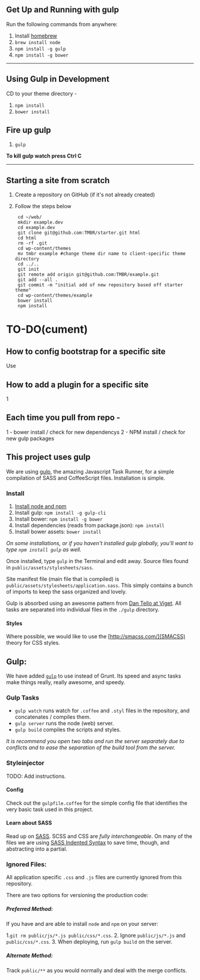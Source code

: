 ## Get Up and Running with gulp

Run the following commands from anywhere:

1. Install [homebrew](http://brew.sh/#install)
2. `brew install node`
3. `npm install -g gulp`
4. `npm install -g bower`

---

## Using Gulp in Development

CD to your theme directory -

1. `npm install`
2. `bower install`

## Fire up gulp

1. `gulp`

**To kill gulp watch press Ctrl C**

---

## Starting a site from scratch

1. Create a repository on GitHub (if it's not already created)
2. Follow the steps below

		cd ~/web/
		mkdir example.dev
		cd example.dev
		git clone git@github.com:TMBR/starter.git html
		cd html
		rm -rf .git
		cd wp-content/themes
		mv tmbr example #change theme dir name to client-specific theme directory
		cd ../..
		git init
		git remote add origin git@github.com:TMBR/example.git
		git add --all .
		git commit -m "initial add of new repository based off starter theme"
		cd wp-content/themes/example
		bower install
		npm install


# TO-DO(cument)

## How to config bootstrap for a specific site

Use

## How to add a plugin for a specific site

1

## Each time you pull from repo -
1 - bower install / check for new dependencys
2 - NPM install / check for new gulp packages








## This project uses gulp

We are using [gulp](http://www.gulpjs.com), the amazing Javascript Task Runner, for a simple compilation of SASS and CoffeeScript files. Installation is simple.

### Install

1. [Install node and npm](https://gist.github.com/isaacs/579814)
1. Install gulp: `npm install -g gulp-cli`
1. Install bower: `npm install -g bower`
1. Install dependencies (reads from package.json): `npm install`
1. Install bower assets: `bower install`

_On some installations, or if you haven't installed gulp globally, you'll want to type `npm install gulp` as well._

Once installed, type `gulp` in the Terminal and edit away. Source files found in `public/assets/stylesheets/sass`.

Site manifest file (main file that is compiled) is `public/assets/stylesheets/application.sass`. This simply contains a bunch of imports to keep the sass organized and lovely.

Gulp is absorbed using an awesome pattern from [Dan Tello at Viget](http://viget.com/extend/gulp-browserify-starter-faq). All tasks are separated into individual files in the `./gulp` directory.

#### Styles

Where possible, we would like to use the [http://smacss.com/](SMACSS) theory for CSS styles.

## Gulp:

We have added [`gulp`](http://gulpjs.com) to use instead of Grunt. Its speed and async tasks make things really, really awesome, and speedy.

### Gulp Tasks

* `gulp watch` runs watch for `.coffee` and `.styl` files in the repository, and concatenates / compiles them.
* `gulp server` runs the node (web) server.
* `gulp build` compiles the scripts and styles.

_It is recommend you open two tabs and run the server separately due to conflicts and to ease the separation of the build tool from the server._

### Styleinjector

TODO: Add instructions.

#### Config

Check out the `gulpfile.coffee` for the simple config file that identifies the very basic task used in this project.

#### Learn about SASS

Read up on [SASS](http://sass-lang.com). SCSS and CSS are _fully interchangeable_. On many of the files we are using [SASS Indented Syntax](http://sass-lang.com/documentation/file.INDENTED_SYNTAX.html) to save time, though, and abstracting into a partial.

### Ignored Files:

All application specific `.css` and `.js` files are currently ignored from this repository.

There are two options for versioning the production code:

##### Preferred Method:

If you have and are able to install `node` and `npm` on your server:

1.`git rm public/js/*.js public/css/*.css`.
2. Ignore `public/js/*.js` and `public/css/*.css`.
3. When deploying, run `gulp build` on the server.

##### Alternate Method:

Track `public/**` as you would normally and deal with the merge conflicts.
